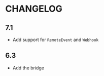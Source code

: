 CHANGELOG
=========

7.1
---

* Add support for `RemoteEvent` and `Webhook`

6.3
---

 * Add the bridge
